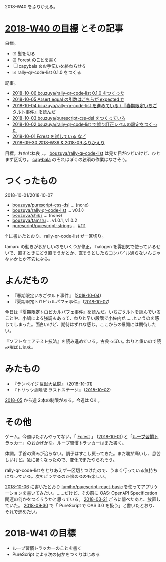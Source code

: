 2018-W40 をふりかえる。

# [2018-W40 の目標][2018-09-30] とその記事

目標。

- ☑ 髪を切る
- ☑ Forest のことを書く
- ☐ capybala のお手伝いを終わらせる
- ☑ rally-qr-code-list 0.1.0 をつくる

記事。

- [2018-10-06 bouzuya/rally-qr-code-list 0.1.0 をつくった][2018-10-06]
- [2018-10-05 Assert.equal の引数はどちらが expected か][2018-10-05]
- [2018-10-04 bouzuya/rally-qr-code-list を進めている / 『春期限定いちごタルト事件』を読んだ][2018-10-04]
- [2018-10-03 bouzuya/purescript-css-dsl をつくっている][2018-10-03]
- [2018-10-02 bouzuya/rally-qr-code-list で誤り訂正レベルの設定をつくった][2018-10-02]
- [2018-10-01 Forest を試している など][2018-10-01]
- [2018-09-30 2018-W39 & 2018-09 ふりかえり][2018-09-30]

目標。おおむね良し。 [bouzuya/rally-qr-code-list][] は見た目がひどいけど、ひとまず区切り。 [capybala](https://capybala.com/) のそれはぼくの必須の作業はなさそう。

# つくったもの

2018-10-01/2018-10-07

- [bouzuya/purescript-css-dsl][] ... (none)
- [bouzuya/rally-qr-code-list][] ... v0.1.0
- [bouzuya/shiba][] ... (none)
- [bouzuya/tamaru][] ... v1.0.1, v1.0.2
- [purescript/purescript-strings][] ... [#111][purescript/purescript-strings#111]

↑に書いたとおり、 rally-qr-code-list が一区切り。

tamaru の動きがおかしいのをいくつか修正。 halogen を雰囲気で使っているせいで、直すときにどう直そうかとか、直そうとしたらコンパイル通らないんじゃないかとか不安になる。

# よんだもの

- 『春期限定いちごタルト事件』 ([2018-10-04][])
- 『夏期限定トロピカルパフェ事件』 ([2018-10-07][])

今日は『夏期限定トロピカルパフェ事件』を読んだ。いちごタルトを読んでいることや、小鳩による強調もあって、わりと早い段階で小佐内が……というのを感じてしまった。面白いけど、期待はずれな感じ。ここからの展開には期待したい。

『ソフトウェアテスト技法』を読み進めている。古典っぽい。わりと重いので読み飛ばし気味。

# みたもの

- 『ランペイジ 巨獣大乱闘』 ([2018-10-01][])
- 『トリック劇場版 ラストステージ』 ([2018-10-02][])

[2018-05][2018-04-30] から週 2 本の制限がある。今週は OK 。

# その他

ゲーム。今週はたぶんやってない。「 [Forest](https://play.google.com/store/apps/details?id=cc.forestapp) 」 ([2018-10-01][]) と「[ループ習慣トラッカー](https://play.google.com/store/apps/details?id=org.isoron.uhabits)」のおかげかな。ループ習慣トラッカーはまた書く。

体調。手首の痛みが治らない。調子はすこし戻ってきた。まだ喉が痛いし、息苦しいけど。急に暑くなったので、変化でまたやられそう。

rally-qr-code-list をとりあえず一区切りつけたので、うまく行っている気持ちになっている。次をどうするのか悩めるのも楽しい。

[2018-10-06][] に書いたとおり [lumihq/purescript-react-basic][] を使ってアプリケーションを書いてみたい。……だけど、その前に OAS: OpenAPI Specification 関連の何かをつくろうかと思っている。 [2018-03-21][] ごろに調べたあと、放置していた。 [2018-09-30][] で「 PureScript で OAS 3.0 を扱う」と書いたとおり、それで進めたい。

# 2018-W41 の目標

- ループ習慣トラッカーのことを書く
- PureScript による次の何かをつくりはじめる

[2018-03-21]: https://blog.bouzuya.net/2018/03/21/
[2018-04-30]: https://blog.bouzuya.net/2018/04/30/
[2018-09-30]: https://blog.bouzuya.net/2018/09/30/
[2018-10-01]: https://blog.bouzuya.net/2018/10/01/
[2018-10-02]: https://blog.bouzuya.net/2018/10/02/
[2018-10-03]: https://blog.bouzuya.net/2018/10/03/
[2018-10-04]: https://blog.bouzuya.net/2018/10/04/
[2018-10-05]: https://blog.bouzuya.net/2018/10/05/
[2018-10-06]: https://blog.bouzuya.net/2018/10/06/
[2018-10-07]: https://blog.bouzuya.net/2018/10/07/
[bouzuya/purescript-css-dsl]: https://github.com/bouzuya/purescript-css-dsl
[bouzuya/rally-qr-code-list]: https://github.com/bouzuya/rally-qr-code-list
[bouzuya/shiba]: https://github.com/bouzuya/shiba
[bouzuya/tamaru]: https://github.com/bouzuya/tamaru
[lumihq/purescript-react-basic]: https://github.com/lumihq/purescript-react-basic
[purescript/purescript-strings]: https://github.com/purescript/purescript-strings
[purescript/purescript-strings#111]: https://github.com/purescript/purescript-strings/issues/111
